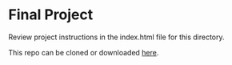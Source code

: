 # Final Project

Review project instructions in the index.html file for this directory.

This repo can be cloned or downloaded [here](https://github.com/bdconradasu/final_project).
